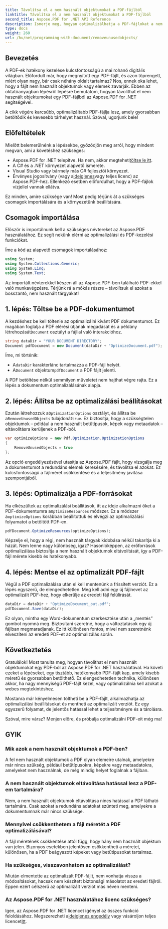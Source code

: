 ```yaml
---
title: Távolítsa el a nem használt objektumokat a PDF-fájlból
linktitle: Távolítsa el a nem használt objektumokat a PDF-fájlból
second_title: Aspose.PDF for .NET API Reference
description: Ismerje meg, hogyan optimalizálhatja a PDF-fájlokat a nem használt objektumok eltávolításával az Aspose.PDF for .NET segítségével. Útmutató lépésről lépésre a fájlméret csökkentésére és a teljesítmény javítására.
type: docs
weight: 260
url: /hu/net/programming-with-document/removeunusedobjects/
---
```

## Bevezetés

A PDF-ek hatékony kezelése kulcsfontosságú a mai rohanó digitális világban. Előfordult már, hogy megnyitott egy PDF-fájlt, és azon töprengett, miért olyan nagy, bár csak néhány oldalt tartalmaz? Nos, ennek oka lehet, hogy a fájlt nem használt objektumok vagy elemek zavarják. Ebben az oktatóanyagban lépésről lépésre bemutatom, hogyan távolíthat el nem használt objektumokat egy PDF-fájlból az Aspose.PDF for .NET segítségével. 

A cikk végére karcsúbb, optimalizáltabb PDF-fájlja lesz, amely gyorsabban betöltődik és kevesebb tárhelyet használ. Szóval, ugorjunk bele!

## Előfeltételek

Mielőtt belemerülnénk a lépésekbe, győződjön meg arról, hogy mindent megvan, ami a követéshez szükséges:

-  Aspose.PDF for .NET telepítve. Ha nem, akkor megteheti[töltse le itt](https://releases.aspose.com/pdf/net/).
- A C# és a .NET környezet alapvető ismerete.
- Visual Studio vagy bármely más C# fejlesztői környezet.
-  Érvényes jogosítvány (vagy a[ideiglenes](https://purchase.aspose.com/temporary-license/)vagy teljes licenc) az Aspose.PDF-hez. Ellenkező esetben előfordulhat, hogy a PDF-fájlok vízjellel vannak ellátva.
  
Ez minden, amire szüksége van! Most pedig térjünk át a szükséges csomagok importálására és a környezetünk beállítására.

## Csomagok importálása

Először is importálnunk kell a szükséges névtereket az Aspose.PDF használatához. Ez segít nekünk elérni az optimalizálási és PDF-kezelési funkciókat.

Íme a kód az alapvető csomagok importálásához:

```csharp
using System;
using System.Collections.Generic;
using System.Linq;
using System.Text;
```

Az importált névterekkel készen áll az Aspose.PDF-ben található PDF-ekkel való munkavégzésre. Térjünk rá a mókás részre – távolítsuk el azokat a bosszantó, nem használt tárgyakat!

## 1. lépés: Töltse be a PDF-dokumentumot

 A kezdéshez be kell töltenie az optimalizálni kívánt PDF dokumentumot. Ez magában foglalja a PDF elérési útjának megadását és a példány létrehozását`Document` osztályt a fájllal való interakcióhoz.

```csharp
string dataDir = "YOUR DOCUMENT DIRECTORY";
Document pdfDocument = new Document(dataDir + "OptimizeDocument.pdf");
```

Íme, mi történik:
-  A`dataDir` karakterlánc tartalmazza a PDF-fájl helyét.
-  A`Document` objektum`pdfDocument` a PDF fájlt jelenti.

A PDF betöltése nélkül semmilyen műveletet nem hajthat végre rajta. Ez a lépés a dokumentum optimalizálásának alapja.

## 2. lépés: Állítsa be az optimalizálási beállításokat

 Ezután létrehozzuk a`OptimizationOptions` osztályt, és állítsa be a`RemoveUnusedObjects` tulajdonát`true`. Ez biztosítja, hogy a szükségtelen objektumok – például a nem használt betűtípusok, képek vagy metaadatok – eltávolításra kerüljenek a PDF-ből.

```csharp
var optimizeOptions = new Pdf.Optimization.OptimizationOptions
{
    RemoveUnusedObjects = true
};
```

Az opció engedélyezésével utasítja az Aspose.PDF fájlt, hogy vizsgálja meg a dokumentumot a redundáns elemek keresésére, és távolítsa el azokat. Ez kulcsfontosságú a fájlméret csökkentése és a teljesítmény javítása szempontjából.

## 3. lépés: Optimalizálja a PDF-forrásokat

 Ha elkészültek az optimalizálási beállítások, itt az ideje alkalmazni őket a PDF-dokumentumra a`OptimizeResources` módszer. Ez a módszer a`optimizeOptions` korábban beállítottuk és elvégzi az optimalizálási folyamatot a betöltött PDF-en.

```csharp
pdfDocument.OptimizeResources(optimizeOptions);
```

Képzelje el, hogy a régi, nem használt tárgyak kidobása nélkül takarítja ki a házát. Nem lenne nagy különbség, igaz? Hasonlóképpen, az erőforrások optimalizálása biztosítja a nem használt objektumok eltávolítását, így a PDF-fájl mérete kisebb és hatékonyabb.

## 4. lépés: Mentse el az optimalizált PDF-fájlt

Végül a PDF optimalizálása után el kell mentenünk a frissített verziót. Ez a lépés egyszerű, de elengedhetetlen. Meg kell adni egy új fájlnevet az optimalizált PDF-hez, hogy elkerülje az eredeti fájl felülírását.

```csharp
dataDir = dataDir + "OptimizeDocument_out.pdf";
pdfDocument.Save(dataDir);
```

Ez olyan, mintha egy Word-dokumentum szerkesztése után a „mentés” gombot nyomná meg. Biztosítani szeretné, hogy a változtatások egy új fájlban megmaradjanak. Ez itt különösen fontos, mivel nem szeretnénk elveszíteni az eredeti PDF-et az optimalizálás során.

## Következtetés

Gratulálok! Most tanulta meg, hogyan távolíthat el nem használt objektumokat egy PDF-ből az Aspose.PDF for .NET használatával. Ha követi ezeket a lépéseket, egy tisztább, hatékonyabb PDF-fájlt kap, amely kisebb méretű és gyorsabban betölthető. Ez elengedhetetlen technika, különösen akkor, ha nagy mennyiségű PDF-fájlt kezel, vagy optimalizálnia kell azokat a webes megtekintéshez.

Mostanra már kényelmesen töltheti be a PDF-fájlt, alkalmazhatja az optimalizálási beállításokat és mentheti az optimalizált verziót. Ez egy egyszerű folyamat, de jelentős hatással lehet a teljesítményre és a tárolásra.

Szóval, mire vársz? Menjen előre, és próbálja optimalizálni PDF-eit még ma!

## GYIK

### Mik azok a nem használt objektumok a PDF-ben?
A fel nem használt objektumok a PDF olyan elemeire utalnak, amelyekre már nincs szükség, például betűtípusokra, képekre vagy metaadatokra, amelyeket nem használnak, de még mindig helyet foglalnak a fájlban.

### A nem használt objektumok eltávolítása hatással lesz a PDF-em tartalmára?
Nem, a nem használt objektumok eltávolítása nincs hatással a PDF látható tartalmára. Csak azokat a redundáns adatokat szünteti meg, amelyekre a dokumentumnak már nincs szüksége.

### Mennyivel csökkenthetem a fájl méretét a PDF optimalizálásával?
A fájl méretének csökkentése attól függ, hogy hány nem használt objektum van jelen. Bizonyos esetekben jelentősen csökkentheti a méretet, különösen, ha a PDF beágyazott képeket vagy betűtípusokat tartalmaz.

### Ha szükséges, visszavonhatom az optimalizálást?
Miután elmentette az optimalizált PDF-fájlt, nem vonhatja vissza a módosításokat, hacsak nem készített biztonsági másolatot az eredeti fájlról. Éppen ezért célszerű az optimalizált verziót más néven menteni.

### Az Aspose.PDF for .NET használatához licenc szükséges?
 Igen, az Aspose.PDF for .NET licencet igényel az összes funkció feloldásához. Megszerezheti a[ideiglenes engedély](https://purchase.aspose.com/temporary-license/) vagy vásároljon teljes licencet[itt](https://purchase.aspose.com/buy).